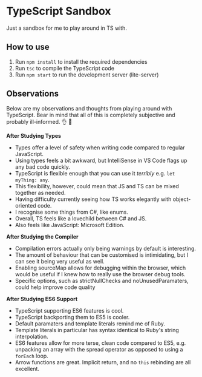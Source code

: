 # TypeScript Sandbox

Just a sandbox for me to play around in TS with.

## How to use

1. Run `npm install` to install the required dependencies
2. Run `tsc` to compile the TypeScript code
3. Run `npm start` to run the development server (lite-server)

## Observations
Below are my observations and thoughts from playing around with TypeScript. Bear in mind that all of this is completely subjective and probably ill-informed. :ok_hand: :100:

**After Studying Types**
- Types offer a level of safety when writing code compared to regular JavaScript.
- Using types feels a bit awkward, but IntelliSense in VS Code flags up any bad code quickly.
- TypeScript is flexible enough that you can use it *terribly* e.g. `let myThing: any`.
- This flexibility, however, could mean that JS and TS can be mixed together as needed.
- Having difficulty currently seeing how TS works elegantly with object-oriented code.
- I recognise some things from C#, like enums.
- Overall, TS feels like a lovechild between C# and JS.
- Also feels like JavaScript: Microsoft Edition.

**After Studying the Compiler**
- Compilation errors actually only being warnings by default is interesting.
- The amount of behaviour that can be customised is intimidating, but I can see it being very useful as well.
- Enabling sourceMap allows for debugging within the browser, which would be useful if I knew how to really use the browser debug tools.
- Specific options, such as strictNullChecks and noUnusedParamaters, could help improve code quality

**After Studying ES6 Support**
- TypeScript supporting ES6 features is cool.
- TypeScript backporting them to ES5 is cooler.
- Default paramaters and template literals remind me of Ruby.
- Template literals in particular has syntax identical to Ruby's string interpolation.
- ES6 features allow for more terse, clean code compared to ES5, e.g. unpacking an array with the spread operator as opposed to using a `forEach` loop.
- Arrow functions are great. Implicit return, and no `this` rebinding are all excellent.